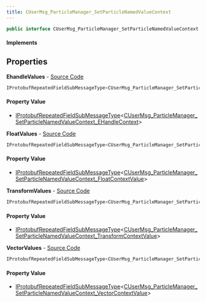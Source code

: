 ```yaml
---
title: CUserMsg_ParticleManager_SetParticleNamedValueContext
---
```


```csharp
public interface CUserMsg_ParticleManager_SetParticleNamedValueContext : ITypedProtobuf<CUserMsg_ParticleManager_SetParticleNamedValueContext>, INativeHandle
```

#### Implements

## Properties

**EhandleValues** - [Source Code](https://github.com/swiftly-solution/swiftlys2/blob/main/managed/src/SwiftlyS2.Generated/Protobufs/Interfaces/CUserMsg_ParticleManager_SetParticleNamedValueContext.cs#L22)

```csharp
IProtobufRepeatedFieldSubMessageType<CUserMsg_ParticleManager_SetParticleNamedValueContext_EHandleContext> EhandleValues { get; }
```

#### Property Value

- [IProtobufRepeatedFieldSubMessageType](/docs/api/shared/netmessages/iprotobufrepeatedfieldsubmessagetype-1)<[CUserMsg_ParticleManager_SetParticleNamedValueContext_EHandleContext](/docs/api/shared/protobufdefinitions/cusermsg_particlemanager_setparticlenamedvaluecontext_ehandlecontext)>

**FloatValues** - [Source Code](https://github.com/swiftly-solution/swiftlys2/blob/main/managed/src/SwiftlyS2.Generated/Protobufs/Interfaces/CUserMsg_ParticleManager_SetParticleNamedValueContext.cs#L13)

```csharp
IProtobufRepeatedFieldSubMessageType<CUserMsg_ParticleManager_SetParticleNamedValueContext_FloatContextValue> FloatValues { get; }
```

#### Property Value

- [IProtobufRepeatedFieldSubMessageType](/docs/api/shared/netmessages/iprotobufrepeatedfieldsubmessagetype-1)<[CUserMsg_ParticleManager_SetParticleNamedValueContext_FloatContextValue](/docs/api/shared/protobufdefinitions/cusermsg_particlemanager_setparticlenamedvaluecontext_floatcontextvalue)>

**TransformValues** - [Source Code](https://github.com/swiftly-solution/swiftlys2/blob/main/managed/src/SwiftlyS2.Generated/Protobufs/Interfaces/CUserMsg_ParticleManager_SetParticleNamedValueContext.cs#L19)

```csharp
IProtobufRepeatedFieldSubMessageType<CUserMsg_ParticleManager_SetParticleNamedValueContext_TransformContextValue> TransformValues { get; }
```

#### Property Value

- [IProtobufRepeatedFieldSubMessageType](/docs/api/shared/netmessages/iprotobufrepeatedfieldsubmessagetype-1)<[CUserMsg_ParticleManager_SetParticleNamedValueContext_TransformContextValue](/docs/api/shared/protobufdefinitions/cusermsg_particlemanager_setparticlenamedvaluecontext_transformcontextvalue)>

**VectorValues** - [Source Code](https://github.com/swiftly-solution/swiftlys2/blob/main/managed/src/SwiftlyS2.Generated/Protobufs/Interfaces/CUserMsg_ParticleManager_SetParticleNamedValueContext.cs#L16)

```csharp
IProtobufRepeatedFieldSubMessageType<CUserMsg_ParticleManager_SetParticleNamedValueContext_VectorContextValue> VectorValues { get; }
```

#### Property Value

- [IProtobufRepeatedFieldSubMessageType](/docs/api/shared/netmessages/iprotobufrepeatedfieldsubmessagetype-1)<[CUserMsg_ParticleManager_SetParticleNamedValueContext_VectorContextValue](/docs/api/shared/protobufdefinitions/cusermsg_particlemanager_setparticlenamedvaluecontext_vectorcontextvalue)>

